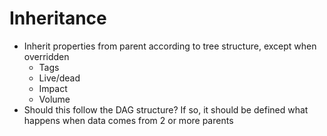 # Inheritance

* Inherit properties from parent according to tree structure, except when overridden
  * Tags
  * Live/dead
  * Impact
  * Volume
* Should this follow the DAG structure? If so, it should be defined what happens when data comes from 2 or more parents
